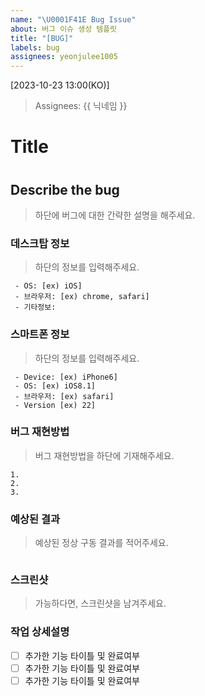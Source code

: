 ```yaml
---
name: "\U0001F41E Bug Issue"
about: 버그 이슈 생성 템플릿
title: "[BUG]"
labels: bug
assignees: yeonjulee1005
---
```


[2023-10-23 13:00(KO)]
> Assignees: {{ 닉네임 }}

# Title
> #

## Describe the bug
> 하단에 버그에 대한 간략한 설명을 해주세요.

### 데스크탑 정보
> 하단의 정보를 입력해주세요.

```
 - OS: [ex) iOS]
 - 브라우저: [ex) chrome, safari]
 - 기타정보:
```

### 스마트폰 정보
> 하단의 정보를 입력해주세요.

```
 - Device: [ex) iPhone6]
 - OS: [ex) iOS8.1]
 - 브라우저: [ex) safari]
 - Version [ex) 22]
```

### 버그 재현방법
> 버그 재현방법을 하단에 기재해주세요.

```
1.
2.
3.
```

### 예상된 결과
> 예상된 정상 구동 결과를 적어주세요.

```

```

### 스크린샷
> 가능하다면, 스크린샷을 남겨주세요.

### 작업 상세설명
- [ ] 추가한 기능 타이틀 및 완료여부
- [ ] 추가한 기능 타이틀 및 완료여부
- [ ] 추가한 기능 타이틀 및 완료여부
